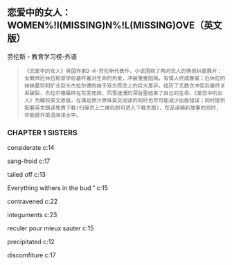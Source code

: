 ## 恋爱中的女人：WOMEN%!I(MISSING)N%!L(MISSING)OVE（英文版）

劳伦斯  -  教育学习榜-外语

>     《恋爱中的女人》英国作家D·H·劳伦斯代表作，小说围绕了两对恋人的情感纠葛展开：女教师厄休拉和督学伯基怀着对生命的热爱，冲破重重阻隔，有情人终成眷属；厄休拉的妹妹葛珍和矿业巨头杰拉尔德则由于双方观念上的巨大差异，经历了无数次冲突后最终关系破裂，杰拉尔德最终在荒芜死寂、风雪迷漫的深谷里结束了自己的生命。《爱恋中的女人》为精校英文原版，在满足原汁原味英文阅读的同时也尽可能减少出版错误；同时提供配套英文朗读免费下载(扫扉页上二维码即可进入下载页面)，在品读精彩故事的同时，亦能提升英语阅读水平。


### CHAPTER 1 SISTERS

considerate c:14

sang-froid  c:17

tailed off  c:13

Everything withers in the bud.” c:15

contravened c:22

integuments c:23

reculer pour mieux sauter c:15

precipitated c:12

discomfiture c:17